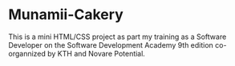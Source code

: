 # Munamii-Cakery
This is a mini HTML/CSS project as part my training as a Software Developer on the Software Development Academy 9th edition co-organnized by KTH and Novare Potential.
